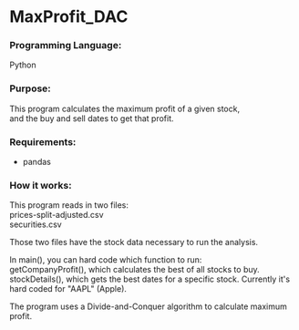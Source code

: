 # MaxProfit_DAC

### Programming Language:
Python

### Purpose:
This program calculates the maximum profit of a given stock, <br>
and the buy and sell dates to get that profit.<br>

### Requirements:
* pandas

### How it works:
This program reads in two files: <br>
prices-split-adjusted.csv <br>
securities.csv <br>

Those two files have the stock data necessary to run the analysis.

In main(), you can hard code which function to run:<br>
getCompanyProfit(), which calculates the best of all stocks to buy. <br>
stockDetails(), which gets the best dates for a specific stock. Currently it's hard coded for "AAPL" (Apple). <br>

The program uses a Divide-and-Conquer algorithm to calculate maximum profit.
